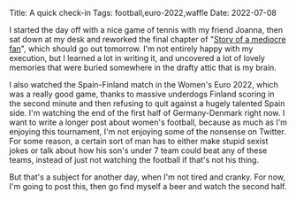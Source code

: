 Title: A quick check-in
Tags: football,euro-2022,waffle
Date: 2022-07-08

I started the day off with a nice game of tennis with my friend Joanna, then sat
down at my desk and reworked the final chapter of "[Story of a mediocre
fan](2022-06-16-story-of-a-mediocre-fan.html)", which should go out tomorrow.
I'm not entirely happy with my execution, but I learned a lot in writing it, and
uncovered a lot of lovely memories that were buried somewhere in the drafty
attic that is my brain.

I also watched the Spain-Finland match in the Women's Euro 2022, which was a
really good game, thanks to massive underdogs Finland scoring in the second
minute and then refusing to quit against a hugely talented Spain side. I'm
watching the end of the first half of Germany-Denmark right now. I want to write
a longer post about women's football, because as much as I'm enjoying this
tournament, I'm not enjoying some of the nonsense on Twitter. For some reason, a
certain sort of man has to either make stupid sexist jokes or talk about how his
son's under 7 team could beat any of these teams, instead of just not watching
the football if that's not his thing.

But that's a subject for another day, when I'm not tired and cranky. For now,
I'm going to post this, then go find myself a beer and watch the second half.
